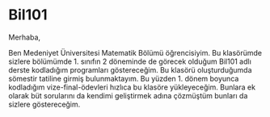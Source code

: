 # Bil101

Merhaba,

Ben Medeniyet Üniversitesi Matematik Bölümü öğrencisiyim. Bu klasörümde sizlere bölümümde 1. sınıfın 2 döneminde de görecek olduğum Bil101 adlı derste kodladığım programları göstereceğim. Bu klasörü oluşturduğumda sömestir tatiline girmiş bulunmaktayım. Bu yüzden 1. dönem boyunca kodladığım vize-final-ödevleri hızlıca bu klasöre yükleyeceğim. Bunlara ek olarak büt sorularını da kendimi geliştirmek adına çözmüştüm bunları da sizlere göstereceğim.
